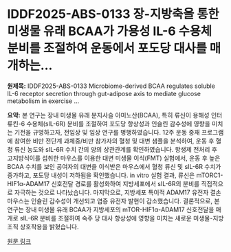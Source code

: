 # IDDF2025-ABS-0133 장-지방축을 통한 미생물 유래 BCAA가 가용성 IL-6 수용체 분비를 조절하여 운동에서 포도당 대사를 매개하는…

**원제목:** IDDF2025-ABS-0133 Microbiome-derived BCAA regulates soluble IL-6 receptor secretion through gut-adipose axis to mediate glucose metabolism in exercise …

**요약:** 본 연구는 장내 미생물 유래 분지사슬 아미노산(BCAA), 특히 류신이 용해성 인터류킨-6 수용체(sIL-6R) 분비를 조절하여 포도당 항상성과 인슐린 감수성에 영향을 미치는 기전을 규명하고자, 전임상 및 임상 연구를 병행하였습니다.  12주 운동 중재 프로그램에 참여한 비만 전단계 과체중/비만 참가자의 혈청 및 대변 샘플을 분석하여, 운동 후 혈청 류신 농도와 sIL-6R 수치 간의 양의 상관관계를 확인하였습니다.  항생제 전처리 후 고지방식이를 섭취한 마우스를 이용한 대변 미생물 이식(FMT) 실험에서, 운동 후 높은 BCAA 수치를 보인 공여자의 대변을 이식받은 마우스에서 혈청 류신 및 sIL-6R 수치가 증가하고, 포도당 내성이 저하됨을 확인했습니다.  in vitro 실험 결과, 류신은 mTORC1-HIF1α-ADAM17 신호전달 경로를 활성화하여 지방세포에서 sIL-6R의 분비를 직접적으로 자극하는 것으로 나타났습니다.  마지막으로, 지방세포 특이적 ADAM17 유전자 결손 마우스는 인슐린 감수성이 개선되고 염증 유전자 발현이 감소했습니다.  결론적으로, 본 연구는 장내 미생물 유래 BCAA가 지방세포의 mTOR-HIF1α-ADAM17 신호전달을 매개로 sIL-6R 분비를 조절하여 숙주 당 대사 항상성에 영향을 미치는 새로운 미생물-지방 조직 상호작용을 밝혔습니다.

[원문 링크](https://gut.bmj.com/content/74/Suppl_3/A122.1)
